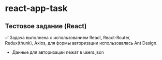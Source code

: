 # react-app-task

## **Тестовое задание (React)**

:white_check_mark: Задача выполнена с использованием React, React-Router, Redux(thunk), Axios, для формы авторизации использовалась Ant Design.

- Данные для авторизации лежат в users.json
